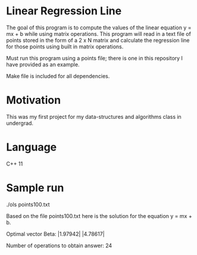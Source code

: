 # Linear Regression Line


The goal of this program is to compute the values of the linear equation y = mx + b while using matrix operations. This program will read in a text file of points stored in the form of a 2 x N matrix and calculate the regression line for those points using built in matrix operations. 

Must run this program using a points file; there is one in this repository I have provided as an example. 

Make file is included for all dependencies.



# Motivation
This was my first project for my data-structures and algorithms class in undergrad. 

# Language
C++ 11

# Sample run
./ols points100.txt

Based on the file points100.txt here is the solution for the equation y = mx + b.

Optimal vector Beta: 
|1.97942|
|4.78617|


Number of operations to obtain answer: 24






